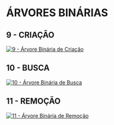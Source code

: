# ÁRVORES BINÁRIAS

## 9 - CRIAÇÃO

[![9 - Árvore Binária de Criação](https://img.youtube.com/vi/gOo4dasegB0/0.jpg)](https://www.youtube.com/watch?v=gOo4dasegB0)

## 10 -  BUSCA

[![10 - Árvore Binária de Busca](https://img.youtube.com/vi/EAF_bXtL-bI/0.jpg)](https://www.youtube.com/watch?v=EAF_bXtL-bI)

## 11 -  REMOÇÃO

[![11 - Árvore Binária de Remoção](https://img.youtube.com/vi/X1sus7rOkN8/0.jpg)](https://www.youtube.com/watch?v=X1sus7rOkN8)

